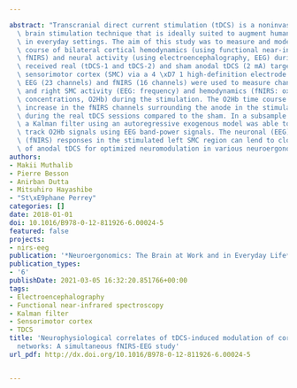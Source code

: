---
abstract: "Transcranial direct current stimulation (tDCS) is a noninvasive and portable\
  \ brain stimulation technique that is ideally suited to augment human brain performance\
  \ in everyday settings. The aim of this study was to measure and model the time\
  \ course of bilateral cortical hemodynamics (using functional near-infrared spectroscopy,\
  \ fNIRS) and neural activity (using electroencephalography, EEG) during tDCS. Subjects\
  \ received real (tDCS-1 and tDCS-2) and sham anodal tDCS (2 mA) targeting the left\
  \ sensorimotor cortex (SMC) via a 4 \xD7 1 high-definition electrode montage. Simultaneous\
  \ EEG (23 channels) and fNIRS (16 channels) were used to measure changes in left\
  \ and right SMC activity (EEG: frequency) and hemodynamics (fNIRS: oxyhemoglobin\
  \ concentrations, O2Hb) during the stimulation. The O2Hb time course showed a greater\
  \ increase in the fNIRS channels surrounding the anode in the stimulated left SMC\
  \ during the real tDCS sessions compared to the sham. In a subsample of five subjects,\
  \ a Kalman filter using an autoregressive exogenous model was able to appropriately\
  \ track O2Hb signals using EEG band-power signals. The neuronal (EEG) and hemodynamic\
  \ (fNIRS) responses in the stimulated left SMC region can lend to closed-loop control\
  \ of anodal tDCS for optimized neuromodulation in various neuroergonomic applications."
authors:
- Makii Muthalib
- Pierre Besson
- Anirban Dutta
- Mitsuhiro Hayashibe
- "St\xE9phane Perrey"
categories: []
date: 2018-01-01
doi: 10.1016/B978-0-12-811926-6.00024-5
featured: false
projects:
- nirs-eeg
publication: '*Neuroergonomics: The Brain at Work and in Everyday Life*'
publication_types:
- '6'
publishDate: 2021-03-05 16:32:20.851766+00:00
tags:
- Electroencephalography
- Functional near-infrared spectroscopy
- Kalman filter
- Sensorimotor cortex
- TDCS
title: 'Neurophysiological correlates of tDCS-induced modulation of cortical sensorimotor
  networks: A simultaneous fNIRS-EEG study'
url_pdf: http://dx.doi.org/10.1016/B978-0-12-811926-6.00024-5

---
